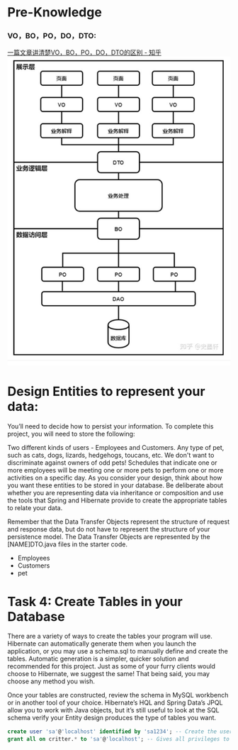 # Pre-Knowledge
### VO，BO，PO，DO，DTO:
[一篇文章讲清楚VO，BO，PO，DO，DTO的区别 - 知乎](https://zhuanlan.zhihu.com/p/102389552)
![img.png](img.png)
# Design Entities to represent your data:
You’ll need to decide how to persist your information. To complete this project, you will need to store the following:

Two different kinds of users - Employees and Customers.
Any type of pet, such as cats, dogs, lizards, hedgehogs, toucans, etc. We don't want to discriminate against owners of odd pets!
Schedules that indicate one or more employees will be meeting one or more pets to perform one or more activities on a specific day.
As you consider your design, think about how you want these entities to be stored in your database. 
Be deliberate about whether you are representing data via inheritance or composition and use the tools 
that Spring and Hibernate provide to create the appropriate tables to relate your data. 

Remember that the Data Transfer Objects represent the structure of request and response data, 
but do not have to represent the structure of your persistence model. 
The Data Transfer Objects are represented by the [NAME]DTO.java files in the starter code.

- Employees
- Customers
- pet
# Task 4: Create Tables in your Database
There are a variety of ways to create the tables your program will use. Hibernate can automatically generate them when you launch the application, or you may use a schema.sql to manually define and create the tables. Automatic generation is a simpler, quicker solution and recommended for this project. Just as some of your furry clients would choose to Hibernate, we suggest the same! That being said, you may choose any method you wish.

Once your tables are constructed, review the schema in MySQL workbench or in another tool of your choice. Hibernate’s HQL and Spring Data’s JPQL allow you to work with Java objects, but it’s still useful to look at the SQL schema verify your Entity design produces the type of tables you want.
```sql
create user 'sa'@'localhost' identified by 'sa1234'; -- Create the user--
grant all on critter.* to 'sa'@'localhost'; -- Gives all privileges to that user on new db
```
